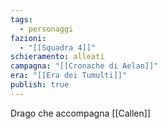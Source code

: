 ```yaml
---
tags:
  - personaggi
fazioni:
  - "[[Squadra 4]]"
schieramento: alleati
campagna: "[[Cronache di Aelan]]"
era: "[[Era dei Tumulti]]"
publish: true
---
```

Drago che accompagna [[Callen]]
